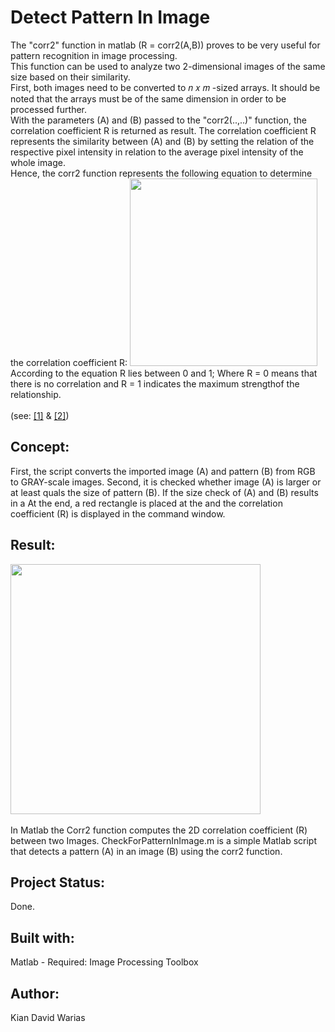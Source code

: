 # Detect Pattern In Image

The "corr2" function in matlab (R = corr2(A,B)) proves to be very useful for pattern recognition in image processing. <br>
This function can be used to analyze two 2-dimensional images of the same size based on their similarity. <br>
First, both images need to be converted to 𝑛 𝑥 𝑚 -sized arrays. 
It should be noted that the arrays must be of the same dimension in order to be processed further. <br>
With the parameters (A) and (B) passed to the "corr2(..,..)" function, the correlation coefficient R is returned as result. 
The correlation coefficient R represents the similarity between (A) and (B) by setting the relation of the respective pixel intensity in relation to the average pixel intensity of the whole image. 
<br>
Hence, the corr2 function represents the following equation to determine the correlation coefficient R:
<a href="url"><img src="https://user-images.githubusercontent.com/55065075/221416447-87b7693e-89d1-4df1-8137-5b65d3d09341.png" height="auto" width="300"></a>
<br>
According to the equation R lies between 0 and 1; Where R = 0 means that there is no correlation and R = 1 indicates the maximum strengthof the relationship.<br></br>
(see: <a href="https://www.mathworks.com/help/images/ref/corr2.html">[1]</a> & <a href="https://stackoverflow.com/questions/27343283/explaining-corr2-function-in-matlab">[2]</a>)

## Concept:
First, the script converts the imported image (A) and pattern (B) from RGB to GRAY-scale images. 
Second, it is checked whether image (A) is larger or at least quals the size of pattern (B).
If the size check of (A) and (B) results in a
At the end, a red rectangle is placed at the  and the correlation coefficient (R) is displayed in the command window.

## Result: 
<a href="url"><img src="https://user-images.githubusercontent.com/55065075/188312861-f0a08dee-336b-4419-89ff-6495b3b10457.png" height="auto" width="400" ></a>
<br></br>
In Matlab the Corr2 function computes the 2D correlation coefficient (R) between two Images.
CheckForPatternInImage.m is a simple Matlab script that detects a pattern (A) in an image (B) using the corr2 function.

## Project Status: 
Done.

## Built with:
Matlab - Required: Image Processing Toolbox

## Author:
Kian David Warias

